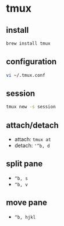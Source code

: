 # tmux

## install

```sh
brew install tmux
```

## configuration

```sh
vi ~/.tmux.conf
```

## session

```sh
tmux new -s session
```

## attach/detach

- attach: `tmux at`
- detach: `'^b, d`

## split pane

- `^b, s`
- `^b, v`

## move pane

- `^b, hjkl`

